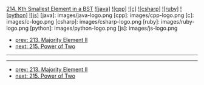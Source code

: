 [214. Kth Smallest Element in a BST](https://leetcode.com/problems/kth-smallest-element-in-a-bst/)
[![java]](https://github.com/leetcode-study-group/leetcode-java-solutions/blob/master/214-kth-smallest-element-in-a-bst.md)
[![cpp]](https://github.com/leetcode-study-group/leetcode-cpp-solutions/blob/master/214-kth-smallest-element-in-a-bst.md)
[![c]](https://github.com/leetcode-study-group/leetcode-c-solutions/blob/master/214-kth-smallest-element-in-a-bst.md)
[![csharp]](https://github.com/leetcode-study-group/leetcode-csharp-solutions/blob/master/214-kth-smallest-element-in-a-bst.md)
[![ruby]](https://github.com/leetcode-study-group/leetcode-ruby-solutions/blob/master/214-kth-smallest-element-in-a-bst.md)
[![python]](https://github.com/leetcode-study-group/leetcode-python-solutions/blob/master/214-kth-smallest-element-in-a-bst.md)
[![js]](https://github.com/leetcode-study-group/leetcode-js-solutions/blob/master/214-kth-smallest-element-in-a-bst.md)
[java]: images/java-logo.png
[cpp]: images/cpp-logo.png
[c]: images/c-logo.png
[csharp]: images/csharp-logo.png
[ruby]: images/ruby-logo.png
[python]: images/python-logo.png
[js]: images/js-logo.png

- [prev: 213. Majority Element II](213-majority-element-ii.md)
- [next: 215. Power of Two](215-power-of-two.md)

---


---

- [prev: 213. Majority Element II](213-majority-element-ii.md)
- [next: 215. Power of Two](215-power-of-two.md)
